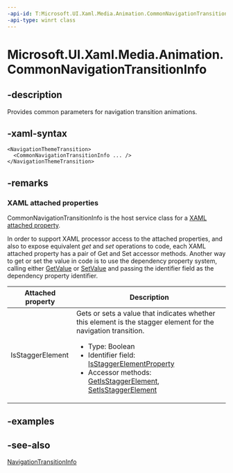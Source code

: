 ```yaml
---
-api-id: T:Microsoft.UI.Xaml.Media.Animation.CommonNavigationTransitionInfo
-api-type: winrt class
---
```


<!-- Class syntax.
public class CommonNavigationTransitionInfo : Windows.UI.Xaml.Media.Animation.NavigationTransitionInfo, Windows.UI.Xaml.Media.Animation.ICommonNavigationTransitionInfo
-->

# Microsoft.UI.Xaml.Media.Animation.CommonNavigationTransitionInfo

## -description
Provides common parameters for navigation transition animations.

## -xaml-syntax
```xaml
<NavigationThemeTransition>
  <CommonNavigationTransitionInfo ... />
</NavigationThemeTransition>
```


## -remarks

### XAML attached properties

CommonNavigationTransitionInfo is the host service class for a [XAML attached property](/windows/uwp/xaml-platform/attached-properties-overview).

In order to support XAML processor access to the attached properties, and also to expose equivalent _get_ and _set_ operations to code, each XAML attached property has a pair of Get and Set accessor methods. Another way to get or set the value in code is to use the dependency property system, calling either [GetValue](../microsoft.ui.xaml/dependencyobject_getvalue_229640130.md) or [SetValue](../microsoft.ui.xaml/dependencyobject_setvalue_1212521140.md) and passing the identifier field as the dependency property identifier.

| Attached property | Description |
| - | - |
| IsStaggerElement | Gets or sets a value that indicates whether this element is the stagger element for the navigation transition.<ul><li>Type: Boolean</li><li>Identifier field: <a href="/uwp/api/windows.ui.xaml.media.animation.commonnavigationtransitioninfo.isstaggerelementproperty">IsStaggerElementProperty</a></li><li>Accessor methods: <a href="/uwp/api/windows.ui.xaml.media.animation.commonnavigationtransitioninfo.getisstaggerelement">GetIsStaggerElement</a>, <a href="/uwp/api/windows.ui.xaml.media.animation.commonnavigationtransitioninfo.setisstaggerelement">SetIsStaggerElement</a></li></ul>

## -examples

## -see-also
[NavigationTransitionInfo](navigationtransitioninfo.md)
